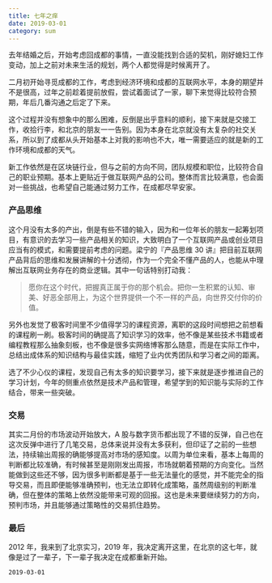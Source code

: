 ```yaml
---
title: 七年之痒
date: 2019-03-01
category: sum
---
```


去年结婚之后，开始考虑回成都的事情，一直没能找到合适的契机，刚好媳妇工作变动，加上之前对未来生活的规划，两个人都觉得是时候离开了。

二月初开始寻觅成都的工作，考虑到经济环境和成都的互联网水平，本身的期望并不是很高，过年之前趁着提前放假，尝试着面试了一家，聊下来觉得比较符合预期，年后几番沟通之后定了下来。

这个过程并没有想象中的那么困难，反倒是出乎意料的顺利，接下来就是交接工作，收拾行李，和北京的朋友一一告别。因为本身在北京就没有太复杂的社交关系，所以到了成都从头开始基本上对我的影响也不大，唯一需要适应的就是新的工作环境和成都的天气。

新工作依然是在区块链行业，但与之前的方向不同，团队规模和职位，比较符合自己的职业预期。基本上更贴近于做互联网产品的公司。整体而言比较满意，也会面对一些挑战，也希望自己能通过努力工作，在成都尽早安家。

### 产品思维

这个月没有太多的产出，倒是有些不错的输入，因为和一位年长的朋友一起筹划项目，有意识的去学习一些产品相关的知识，大致明白了一个互联网产品或创业项目应当有的模式，和需要提前考虑的问题。梁宁的『产品思维 30 讲』把目前互联网产品背后的思维和发展讲解的十分透彻，作为一个完全不懂产品的人，也能从中理解出互联网业务存在的商业逻辑。其中一句话特别打动我：

> 愿你在这个时代，把握真正属于你的那个机会。把你一生积累的认知、审美、好恶全部用上，为这个世界提供一个不一样的产品，向世界交付你的价值。

另外也发觉了极客时间里不少值得学习的课程资源，离职的这段时间想把之前想看的课程刷一刷。极客时间的确提高了知识学习的效率，他不像是某些技术书籍或者编程教程那么抽象刻板，也不像是很多实网络博客那么随意，而是在实际工作中，总结出成体系的知识结构与最佳实践，缩短了业内优秀团队和学习者之间的距离。

选了不少心仪的课程，发现自己有太多的知识要学习，接下来就是逐步推进自己的学习计划，今年的侧重点依然是技术产品和管理，希望学到的知识能与实际的工作结合，带来一些突破。

### 交易

其实二月份的市场波动开始放大，A 股与数字货币都出现了不错的反弹，自己也在这次反弹中进行了几笔交易，总体来说并没有太多获利，但印证了之前的一些想法，持续输出周报的确能够提高对市场的感知度。以周为单位来看，基本上每周的判断都比较准确，有时候甚至是刚刚发出周报，市场就朝着预期的方向变化。当然能做到这些还不够，因为很多判断都是基于一些无法量化的感觉，并不能完全的指导交易，而且即便能够准确预判，也无法立即转化成策略，虽然周级别的判断准确，但在整体的策略上依然没能带来可观的回报。这也是未来要继续努力的方向，预判市场，并且能够通过策略性的交易抓住趋势。

### 最后

2012 年，我来到了北京实习，2019 年，我决定离开这里，在北京的这七年，就像是过了一辈子，下一辈子我决定在成都重新开始。

`2019-03-01`
